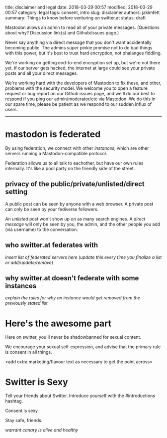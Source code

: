 title: disclaimer and legal
date: 2018-03-29 00:57
modified: 2018-03-29 00:57
category: legal
tags: consent, intro
slug: disclaimer
authors: jakimfett
summary: Things to know before venturing on switter.at
status: draft

Mastodon allows an admin to read all of your private messages.
(Questions about why? Discussion link(s) and Github/issues page.)

Never say anything via direct message that you don't want accidentally becoming public.
The admins _super_ pinkie promise not to do bad things with this power, but it's best to trust hard encryption, not phalanges fiddling.

We're working on getting end-to-end encryption set up, but we're not there yet.
If our server gets hacked, the internet at large could see your private posts and all your direct messages.

We're working hard with the developers of Mastodon to fix these, and other, problems with the security model.
We welcome you to open a feature request or bug report on our Github issues page, and we'll do our best to respond if you ping our admin/moderator/etc via Mastodon.
We do this in our spare time, please be patient as we respond to our sudden influx of users.

---
# mastodon is federated
By using federation, we connect with other _instances_, which are other servers running a Mastodon-compatible protocol.

Federation allows us to all talk to eachother, but have our own rules internally.
It's like a pool party on the friendly side of the street.

## privacy of the public/private/unlisted/direct setting
A public post can be seen by anyone with a web browser.
A private post can only be seen by your fediverse followers.

An _unlisted_ post won't show up on as many search engines.
A _direct message_ will only be seen by you, the admin, and the other people you add (via username) to the conversation.

## who switter.at federates with
_insert list of federated servers here_
(_update this every time you finalize a list or add/update/remove_)

## why switter.at doesn't federate with some instances
_explain the rules for why an instance would get removed from the previously stated list_

# Here's the awesome part
Here on switter, you'll never be shadowbanned for sexual content.

We encourage your sexual self-expression, and advise that the primary rule is consent in all things.

<add extra marketing/flavour text as necessary to get the point across>

# Switter is Sexy
Tell your friends about Switter.
Introduce yourself with the #introductions hashtag.

Consent is sexy.

Stay safe, friends.

_warrant canary is alive and healthy_
